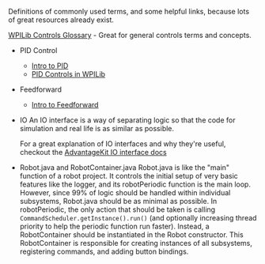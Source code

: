Definitions of commonly used terms, and some helpful links, because lots of great resources already exist.

[WPILib Controls Glossary](https://docs.wpilib.org/en/stable/docs/software/advanced-controls/controls-glossary.html) - Great for general controls terms and concepts.

- PID Control
	- [Intro to PID](https://docs.wpilib.org/en/stable/docs/software/advanced-controls/introduction/introduction-to-pid.html) 
	- [PID Controls in WPILib](https://docs.wpilib.org/en/stable/docs/software/advanced-controls/controllers/pidcontroller.html)
- Feedforward
	- [Intro to Feedforward](https://docs.wpilib.org/en/stable/docs/software/advanced-controls/introduction/introduction-to-feedforward.html)
- IO
	An IO interface is a way of separating logic so that the code for simulation and real life is as similar as possible.

	For a great explanation of IO interfaces and why they're useful, checkout the [AdvantageKit IO interface docs](https://docs.advantagekit.org/data-flow/recording-inputs/io-interfaces/)
-  Robot.java and RobotContainer.java
	Robot.java is like the "main" function of a robot project. It controls the initial setup of very basic features like the logger, and its robotPeriodic function is the main loop. However, since 99% of logic should be handled within individual subsystems, Robot.java should be as minimal as possible. In robotPeriodic, the only action that should be taken is calling `CommandScheduler.getInstance().run()` (and optionally increasing thread priority to help the periodic function run faster).
	Instead, a RobotContainer should be instantiated in the Robot constructor. This RobotContainer is responsible for creating instances of all subsystems, registering commands, and adding button bindings.